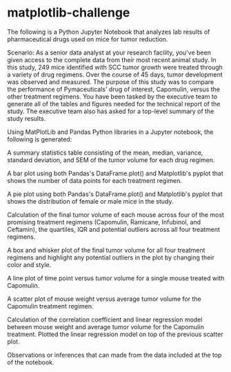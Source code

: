# matplotlib-challenge

The following is a Python Jupyter Notebook that analyzes lab results of pharmaceutical drugs used on mice for tumor reduction.

Scenario: As a senior data analyst at your research facility, you've been given access to the complete data from their most recent animal study. In this study, 249 mice identified with SCC tumor growth were treated through a variety of drug regimens. Over the course of 45 days, tumor development was observed and measured. The purpose of this study was to compare the performance of Pymaceuticals' drug of interest, Capomulin, versus the other treatment regimens. You have been tasked by the executive team to generate all of the tables and figures needed for the technical report of the study. The executive team also has asked for a top-level summary of the study results.

Using MatPlotLib and Pandas Python libraries in a Jupyter notebook, the following is generated:

  A summary statistics table consisting of the mean, median, variance, standard deviation, and SEM of the tumor volume for each drug regimen.

  A bar plot using both Pandas's DataFrame.plot() and Matplotlib's pyplot that shows the number of data points for each treatment regimen.

  A pie plot using both Pandas's DataFrame.plot() and Matplotlib's pyplot that shows the distribution of female or male mice in the study.

  Calculation of the final tumor volume of each mouse across four of the most promising treatment regimens (Capomulin, Ramicane, Infubinol, and Ceftamin), the quartiles, IQR and potential outliers across all four treatment     regimens.

  A box and whisker plot of the final tumor volume for all four treatment regimens and highlight any potential outliers in the plot by changing their color and style.

  A line plot of time point versus tumor volume for a single mouse treated with Capomulin.

  A scatter plot of mouse weight versus average tumor volume for the Capomulin treatment regimen.

  Calculation of the correlation coefficient and linear regression model between mouse weight and average tumor volume for the Capomulin treatment. Plotted the linear regression model on top of the previous scatter plot.

  Observations or inferences that can made from the data included at the top of the notebook.
